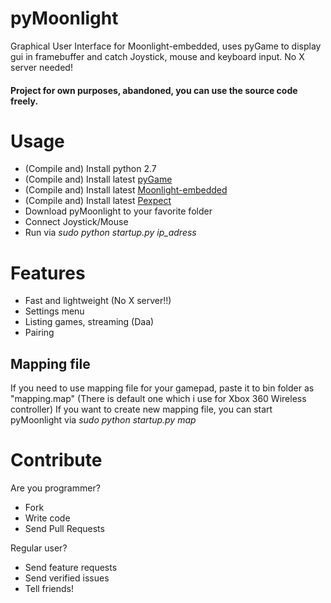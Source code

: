 # pyMoonlight  
Graphical User Interface for Moonlight-embedded, uses pyGame to display gui in framebuffer and catch Joystick, mouse and keyboard input. No X server needed!   
  
#### Project for own purposes, abandoned, you can use the source code freely.  
  
# Usage  
- (Compile and) Install python 2.7  
- (Compile and) Install latest [pyGame](http://www.pygame.org/wiki/Compilation)  
- (Compile and) Install latest [Moonlight-embedded](https://github.com/irtimmer/moonlight-embedded)  
- (Compile and) Install latest [Pexpect](https://pexpect.readthedocs.io/en/stable/)
- Download pyMoonlight to your favorite folder
- Connect Joystick/Mouse  
- Run via *sudo python startup.py ip_adress*  
  
# Features  
- Fast and lightweight (No X server!!)  
- Settings menu  
- Listing games, streaming (Daa)  
- Pairing  
  
## Mapping file  
If you need to use mapping file for your gamepad, paste it to bin folder as "mapping.map" (There is default one which i use for Xbox 360 Wireless controller)
If you want to create new mapping file, you can start pyMoonlight via *sudo python startup.py map*  

# Contribute  

Are you programmer?  
- Fork  
- Write code  
- Send Pull Requests  

Regular user?  
- Send feature requests  
- Send verified issues  
- Tell friends!  
